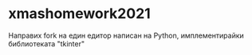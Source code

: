 # xmashomework2021

Направих fork на един едитор написан на Python, имплементирайки библиотеката "tkinter"
